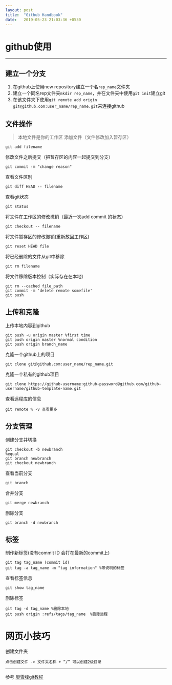 ```yaml
---
layout: post
title:  "Github Handbook"
date:   2019-05-23 21:03:36 +0530
---
```


# github使用
---
## 建立一个分支
1. 在github上使用new repository建立一个名`rep_name`文件夹
2. 建立一个同名rep文件夹`mkdir rep_name`，并在文件夹中使用`git init`建立git
3. 在该文件夹下使用`git remote add origin git@github.com:user_name/rep_name.git`来连接github

## 文件操作
>本地文件是你的工作区
添加文件（文件修改加入暂存区）

    git add filename

修改文件之后提交（把暂存区的内容一起提交到分支）

    git commit -m "change reason"

查看文件区别

    git diff HEAD -- filename

查看git状态

    git status

将文件在工作区的修改撤销（最近一次add commit 的状态）

    git checkout -- filename

将文件暂存区的修改撤销(重新放回工作区)

    git reset HEAD file

将已经删除的文件从git中移除

    git rm filename
    
将文件移除版本控制（实际存在在本地）

    git rm --cached file_path
    git commit -m 'delete remote somefile'
    git push

## 上传和克隆

上传本地内容到github

    git push -u origin master %first time
    git push origin master %normal condition
    git push origin branch_name

克隆一个github上的项目

    git clone git@github.com:user_name/rep_name.git

克隆一个私有的github项目

```
git clone https://github-username:github-password@github.com/github-username/github-template-name.git
```

查看远程库的信息

    git remote % -v 查看更多


## 分支管理

创建分支并切换

    git checkout -b newbranch
    %equal
    git branch newbranch
    git checkout newbranch

查看当前分支

    git branch

合并分支

    git merge newbranch

删除分支

    git branch -d newbranch

## 标签

制作新标签(没有commit ID 会打在最新的commit上)

    git tag tag_name (commit id)
    git tag -a tag_name -m "tag information" %带说明的标签

查看标签信息

    git show tag_name

删除标签

    git tag -d tag_name %删除本地
    git push origin :refs/tags/tag_name  %删除远程

# 网页小技巧

创建文件夹

    点击创建文件 -> 文件夹名称 + “/” 可以创建2级目录



---
参考 [廖雪峰git教程](https://www.liaoxuefeng.com/wiki/0013739516305929606dd18361248578c67b8067c8c017b000)
